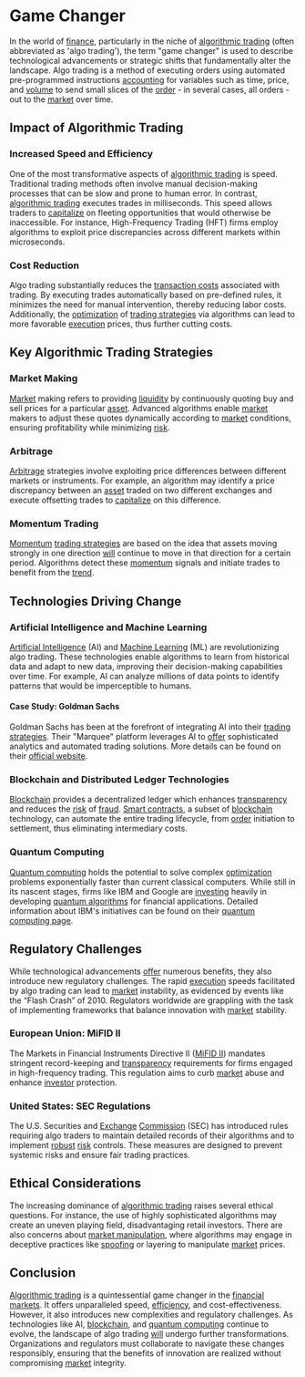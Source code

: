 # Game Changer

In the world of [finance](../f/finance.md), particularly in the niche of [algorithmic trading](../a/accountability.md) (often abbreviated as 'algo trading'), the term "game changer" is used to describe technological advancements or strategic shifts that fundamentally alter the landscape. Algo trading is a method of executing orders using automated pre-programmed instructions [accounting](../a/accounting.md) for variables such as time, price, and [volume](../v/volume.md) to send small slices of the [order](../o/order.md) - in several cases, all orders - out to the [market](../m/market.md) over time.

## Impact of Algorithmic Trading

### Increased Speed and Efficiency

One of the most transformative aspects of [algorithmic trading](../a/accountability.md) is speed. Traditional trading methods often involve manual decision-making processes that can be slow and prone to human error. In contrast, [algorithmic trading](../a/accountability.md) executes trades in milliseconds. This speed allows traders to [capitalize](../c/capitalize.md) on fleeting opportunities that would otherwise be inaccessible. For instance, High-Frequency Trading (HFT) firms employ algorithms to exploit price discrepancies across different markets within microseconds.

### Cost Reduction

Algo trading substantially reduces the [transaction costs](../t/transaction_costs.md) associated with trading. By executing trades automatically based on pre-defined rules, it minimizes the need for manual intervention, thereby reducing labor costs. Additionally, the [optimization](../o/optimization.md) of [trading strategies](../t/trading_strategies.md) via algorithms can lead to more favorable [execution](../e/execution.md) prices, thus further cutting costs.

## Key Algorithmic Trading Strategies

### Market Making

[Market](../m/market.md) making refers to providing [liquidity](../l/liquidity.md) by continuously quoting buy and sell prices for a particular [asset](../a/asset.md). Advanced algorithms enable [market](../m/market.md) makers to adjust these quotes dynamically according to [market](../m/market.md) conditions, ensuring profitability while minimizing [risk](../r/risk.md).

### Arbitrage

[Arbitrage](../a/arbitrage.md) strategies involve exploiting price differences between different markets or instruments. For example, an algorithm may identify a price discrepancy between an [asset](../a/asset.md) traded on two different exchanges and execute offsetting trades to [capitalize](../c/capitalize.md) on this difference.

### Momentum Trading

[Momentum](../m/momentum.md) [trading strategies](../t/trading_strategies.md) are based on the idea that assets moving strongly in one direction [will](../w/will.md) continue to move in that direction for a certain period. Algorithms detect these [momentum](../m/momentum.md) signals and initiate trades to benefit from the [trend](../t/trend.md).

## Technologies Driving Change

### Artificial Intelligence and Machine Learning

[Artificial Intelligence](../a/artificial_intelligence_in_trading.md) (AI) and [Machine Learning](../m/machine_learning.md) (ML) are revolutionizing algo trading. These technologies enable algorithms to learn from historical data and adapt to new data, improving their decision-making capabilities over time. For example, AI can analyze millions of data points to identify patterns that would be imperceptible to humans.

#### Case Study: Goldman Sachs

Goldman Sachs has been at the forefront of integrating AI into their [trading strategies](../t/trading_strategies.md). Their "Marquee" platform leverages AI to [offer](../o/offer.md) sophisticated analytics and automated trading solutions. More details can be found on their [official website](https://www.goldmansachs.com/).

### Blockchain and Distributed Ledger Technologies

[Blockchain](../b/blockchain_in_trading.md) provides a decentralized ledger which enhances [transparency](../t/transparency.md) and reduces the [risk](../r/risk.md) of [fraud](../f/fraud.md). [Smart contracts](../s/smart_contracts_in_trading.md), a subset of [blockchain](../b/blockchain_in_trading.md) technology, can automate the entire trading lifecycle, from [order](../o/order.md) initiation to settlement, thus eliminating intermediary costs.

### Quantum Computing

[Quantum computing](../q/quantum_computing_in_trading.md) holds the potential to solve complex [optimization](../o/optimization.md) problems exponentially faster than current classical computers. While still in its nascent stages, firms like IBM and Google are [investing](../i/investing.md) heavily in developing [quantum algorithms](../q/quantum_algorithms_in_trading.md) for financial applications. Detailed information about IBM's initiatives can be found on their [quantum computing page](https://www.ibm.com/quantum-computing/).

## Regulatory Challenges

While technological advancements [offer](../o/offer.md) numerous benefits, they also introduce new regulatory challenges. The rapid [execution](../e/execution.md) speeds facilitated by algo trading can lead to [market](../m/market.md) instability, as evidenced by events like the “Flash Crash” of 2010. Regulators worldwide are grappling with the task of implementing frameworks that balance innovation with [market](../m/market.md) stability.

### European Union: MiFID II

The Markets in Financial Instruments Directive II ([MiFID II](../m/mifid_ii.md)) mandates stringent record-keeping and [transparency](../t/transparency.md) requirements for firms engaged in high-frequency trading. This regulation aims to curb [market](../m/market.md) abuse and enhance [investor](../i/investor.md) protection.

### United States: SEC Regulations

The U.S. Securities and [Exchange](../e/exchange.md) [Commission](../c/commission.md) (SEC) has introduced rules requiring algo traders to maintain detailed records of their algorithms and to implement [robust](../r/robust.md) [risk](../r/risk.md) controls. These measures are designed to prevent systemic risks and ensure fair trading practices.

## Ethical Considerations

The increasing dominance of [algorithmic trading](../a/accountability.md) raises several ethical questions. For instance, the use of highly sophisticated algorithms may create an uneven playing field, disadvantaging retail investors. There are also concerns about [market manipulation](../m/market_manipulation.md), where algorithms may engage in deceptive practices like [spoofing](../s/spoofing.md) or layering to manipulate [market](../m/market.md) prices.

## Conclusion

[Algorithmic trading](../a/accountability.md) is a quintessential game changer in the [financial markets](../f/financial_market.md). It offers unparalleled speed, [efficiency](../e/efficiency.md), and cost-effectiveness. However, it also introduces new complexities and regulatory challenges. As technologies like AI, [blockchain](../b/blockchain_in_trading.md), and [quantum computing](../q/quantum_computing_in_trading.md) continue to evolve, the landscape of algo trading [will](../w/will.md) undergo further transformations. Organizations and regulators must collaborate to navigate these changes responsibly, ensuring that the benefits of innovation are realized without compromising [market](../m/market.md) integrity.